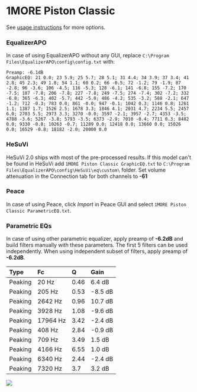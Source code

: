 # 1MORE Piston Classic
See [usage instructions](https://github.com/jaakkopasanen/AutoEq#usage) for more options.

### EqualizerAPO
In case of using EqualizerAPO without any GUI, replace `C:\Program Files\EqualizerAPO\config\config.txt`
with:
```
Preamp: -6.1dB
GraphicEQ: 21 0.0; 23 5.9; 25 5.7; 28 5.1; 31 4.4; 34 3.9; 37 3.4; 41 2.8; 45 2.3; 49 1.8; 54 1.1; 60 0.2; 66 -0.5; 72 -1.2; 79 -1.9; 87 -2.8; 96 -3.6; 106 -4.5; 116 -5.3; 128 -6.1; 141 -6.8; 155 -7.2; 170 -7.5; 187 -7.8; 206 -7.8; 227 -7.8; 249 -7.5; 274 -7.4; 302 -7.2; 332 -6.8; 365 -6.3; 402 -5.7; 442 -5.0; 486 -4.2; 535 -3.2; 588 -2.1; 647 -1.2; 712 -0.3; 783 0.0; 861 -0.0; 947 -0.1; 1042 0.3; 1146 0.8; 1261 1.1; 1387 1.7; 1526 2.5; 1678 3.3; 1846 4.1; 2031 4.7; 2234 5.5; 2457 6.0; 2703 5.5; 2973 3.3; 3270 -0.0; 3597 -2.1; 3957 -2.7; 4353 -3.5; 4788 -3.6; 5267 -3.8; 5793 -3.5; 6373 -2.9; 7010 -0.4; 7711 0.3; 8482 0.0; 9330 -0.8; 10263 -0.7; 11289 0.0; 12418 0.0; 13660 0.0; 15026 0.0; 16529 -0.8; 18182 -2.0; 20000 0.0
```

### HeSuVi
HeSuVi 2.0 ships with most of the pre-processed results. If this model can't be found in HeSuVi add
`1MORE Piston Classic GraphicEQ.txt` to `C:\Program Files\EqualizerAPO\config\HeSuVi\eq\custom\` folder.
Set volume attenuation in the Connection tab for both channels to **-61**

### Peace
In case of using Peace, click *Import* in Peace GUI and select `1MORE Piston Classic ParametricEQ.txt`.

### Parametric EQs
In case of using other parametric equalizer, apply preamp of **-6.2dB** and build filters manually
with these parameters. The first 5 filters can be used independently.
When using independent subset of filters, apply preamp of **-6.2dB**.

| Type    | Fc       |    Q | Gain    |
|:--------|:---------|:-----|:--------|
| Peaking | 20 Hz    | 0.46 | 6.4 dB  |
| Peaking | 205 Hz   | 0.53 | -8.5 dB |
| Peaking | 2642 Hz  | 0.96 | 10.7 dB |
| Peaking | 3928 Hz  | 1.08 | -9.6 dB |
| Peaking | 17964 Hz | 3.42 | -2.4 dB |
| Peaking | 408 Hz   | 2.84 | -0.9 dB |
| Peaking | 709 Hz   | 3.49 | 1.5 dB  |
| Peaking | 4166 Hz  | 6.55 | 1.0 dB  |
| Peaking | 6340 Hz  | 2.44 | -2.4 dB |
| Peaking | 7320 Hz  | 3.7  | 3.2 dB  |

![](https://raw.githubusercontent.com/jaakkopasanen/AutoEq/master/results/rtings/avg/1MORE%20Piston%20Classic/1MORE%20Piston%20Classic.png)